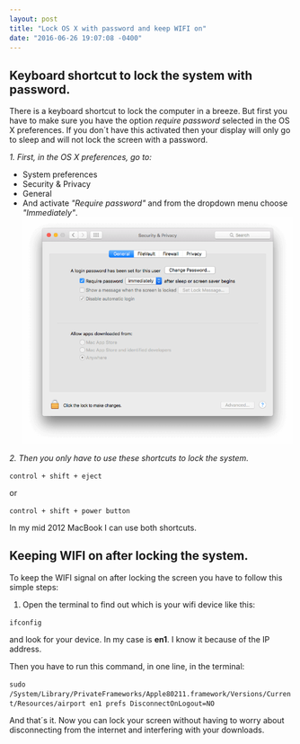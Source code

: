 ```yaml
---
layout: post
title: "Lock OS X with password and keep WIFI on"
date: "2016-06-26 19:07:08 -0400"
---
```


## Keyboard shortcut to lock the system with password.

There is a keyboard shortcut to lock the computer in a breeze. But first you have to make sure you have the option *require password* selected in the OS X preferences. If you don´t have this activated then your display will only go to sleep and will not lock the screen with a password.

*1. First, in the OS X preferences, go to:*

* System preferences
* Security & Privacy
* General
* And activate *"Require password"* and from the dropdown menu choose *"Immediately"*.
![OS X Lock screen preferences](/images/lock_screen_post.png "OS X Lock screen preferences")

*2. Then you only have to use these shortcuts to lock the system.*

`control + shift + eject`

or

`control + shift + power button`

In my mid 2012 MacBook I can use both shortcuts.

## Keeping WIFI on after locking the system.

To keep the WIFI signal on after locking the screen you have to follow this simple steps:

1. Open the terminal to find out which is your wifi device like this:

`ifconfig`

and look for your device. In my case is **en1**. I know it because of the IP address.

Then you have to run this command, in one line, in the terminal:

`sudo /System/Library/PrivateFrameworks/Apple80211.framework/Versions/Current/Resources/airport en1 prefs DisconnectOnLogout=NO`

And that´s it. Now you can lock your screen without having to worry about disconnecting from the internet and interfering with your downloads.
